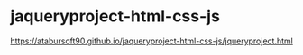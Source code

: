 # jaqueryproject-html-css-js
https://atabursoft90.github.io/jaqueryproject-html-css-js/jqueryproject.html
